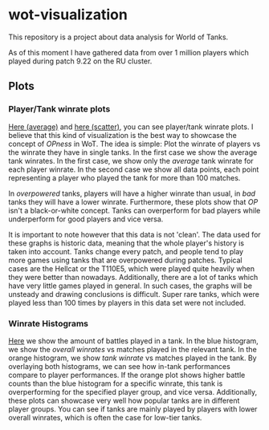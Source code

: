# wot-visualization

This repository is a project about data analysis for World of Tanks.

As of this moment I have gathered data from over 1 million players which played during patch 9.22 on the RU cluster.

## Plots
### Player/Tank winrate plots
[Here (average)](wot-visualization/plots/pt_average) and [here (scatter)](wot-visualization/plots/pt_scatter), you can see player/tank winrate plots. I believe that this kind of visualization is the best way to showcase the concept of *OPness* in WoT. The idea is simple: Plot the winrate of players vs the winrate they have in single tanks. In the first case we show the average tank winrates.
In the first case, we show only the _average_ tank winrate for each player winrate. In the second case we show all data points, each point representing a player who played the tank for more than 100 matches.

In _overpowered_ tanks, players will have a higher winrate than usual, in _bad_ tanks they will have a lower winrate.
Furthermore, these plots show that _OP_ isn't a black-or-white concept. Tanks can overperform for bad players while underperform for good players and vice versa.

It is important to note however that this data is not 'clean'. The data used for these graphs is historic data, meaning that the whole player's history is taken into account. Tanks change every patch, and people tend to play more games using tanks that are overpowered during patches. Typical cases are the Hellcat or the T110E5, which were played quite heavily when they were better than nowadays.
Additionally, there are a lot of tanks which have very little games played in general. In such cases, the graphs will be unsteady and drawing conclusions is difficult. Super rare tanks, which were played less than 100 times by players in this data set were not included.

### Winrate Histograms
[Here](wot-visualization/plots/total_played_histo) we show the amount of battles played in a tank. In the blue histogram, we show the _overall winrates_ vs matches played in the relevant tank. In the orange histogram, we show _tank winrate_ vs matches played in the tank. By overlaying both histograms, we can see how in-tank performances compare to player performances. If the orange plot shows higher battle counts than the blue histogram for a specific winrate, this tank is overperforming for the specified player group, and vice versa.
Additionally, these plots can showcase very well how popular tanks are in different player groups. You can see if tanks are mainly played by players with lower overall winrates, which is often the case for low-tier tanks.